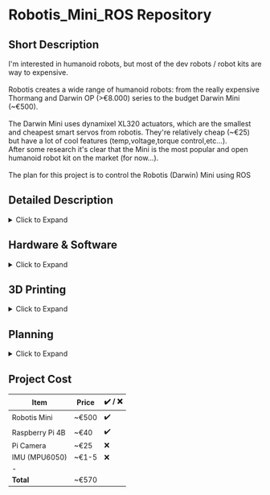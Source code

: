 # Robotis_Mini_ROS Repository

## Short Description
I'm interested in humanoid robots, but most of the dev robots / robot kits are way to expensive.
<br><br>
Robotis creates a wide range of humanoid robots: from the really expensive Thormang and Darwin OP (>€8.000) series to the budget Darwin Mini (\~€500).
<br><br>
The Darwin Mini  uses dynamixel XL320 actuators, which are the smallest and cheapest smart servos from robotis.
They're relatively cheap (\~€25) but have a lot of cool features (temp,voltage,torque control,etc...).
<br>
After some research it's clear that the Mini is the most popular and open humanoid robot kit on the market (for now...).
<br><br>
The plan for this project is to control the Robotis (Darwin) Mini using ROS

## Detailed Description
<details>
  <summary>Click to Expand</summary>
	
- I don't know yet if the code made by Martin will be useful as he used potpy and a direct connection to the servos to control his Mini.
- I'm planning on using the OpenCM9.04 to send and recieve data from the servos and to ROS topics using ROSSerial.
- The OpenCM9.04 will be connected to the Raspberry Pi using a usb cable and the Pi will be running all the ROS packages.
- the MPU6050 will be connected to the OpenCM9.04, as it's just a fancy arduino board, and send important data to a ROS topic using ROSSerial.
- A camera will be connected to the Pi for OpenCV.
- The goal of this project is to learn more about humanoid robots and how to program them.

</details>

## Hardware & Software
<details>
  <summary>Click to Expand</summary>
	
* [Raspberry Pi 3B+](https://www.raspberrypi.org/products/raspberry-pi-3-model-b-plus/?resellerType=home) 
**! Model 3B+ has been chosen because it's the last version of the pi that can run 16.04 !** 
	* [LuUbuntu 16.04](https://downloads.ubiquityrobotics.com/pi.html)  
	**! Official Ubuntu Xenial 16.04 didn't boot on the Pi 3B+ (boot Freeze)...
	Raspbian image with pre-installed ROS from Robotis didn't work (non-installable ROS packages) ...
	Eventually I found an image made by Ubiquity Robotics which is based on Ubuntu 16.04 and has ROS Kinetic pre-installed + it runs on the Pi 4B!**
	* [ROS Kinetic (desktop-full)](http://wiki.ros.org/kinetic) 
	**! ROS Kinetic has been chosen because it's the most used version of ROS !**
	* Installed VNC server and added a cronjob to be able to access the pi's desktop remotely in the future (vnc has built-in virtual desktop so it works without a hdmi connection)
	* Overclocked the Pi to 1.75Ghz because why not
* This project is a fork from the great work of [Roberto Martín Martín](https://github.com/roberto-martinmartin/robotis_mini).

</details>

## 3D Printing
<details>
  <summary>Click to Expand</summary>
	
### Pi attachement piece for the Mini	
![image](images/sideview2.png)

</details>

## Planning
<details>
  <summary>Click to Expand</summary>
* Robotis Mini
	* buy ✔️
	* build
	* test max load (weight)
	* 3d print RPi mount
	
* 3D print
	* Custom Pi Case
	* Custom piece to attach Pi to the back of the Mini ✔️
	* Custom piece for camera in head
	
* IMU MPU-6050
	* buy
	* install on OpenCM9.04

* Raspberry Camera
	* buy
	* install on Pi

* Basic software Setup
	* Implement ROS on OpenCM9.04
		* publish all info from servos,IMU,raspberry
		* subcribe to get positions for servos
	* implement OpenCV on Pi with camera
	
* Advanced Programming
	* implement FABRIK (Inverse Kinematic) in Mini movement
		* [ikpy](https://github.com/Phylliade/ikpy) could be a premade option
	* Make Mini dynamicly stable using IMU data
	* Make Mini walk using Fabrik
	* Make Mini walk on (small) stairs
	* Detect object and follow people
	
</details>

## Project Cost

| **Item** | **Price** | ✔️ / ❌ |
|----------|-----------|---------|
|Robotis Mini	|~€500	|✔️	|
|Raspberry Pi 4B|~€40	|✔️	|
|Pi Camera	|~€25	|❌	|
|IMU (MPU6050)	|~€1-5	|❌	|
|-		|	|	|
|**Total**	|~€570	|	|

